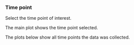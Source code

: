 ### Time point

Select the time point of interest.

The main plot shows the time point selected.

The plots below show all time points the data was collected.
